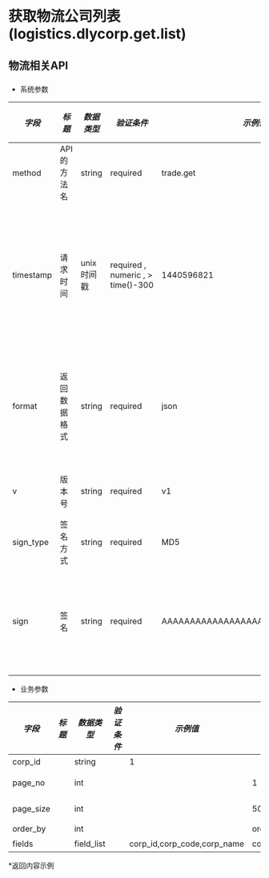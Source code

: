 # 获取物流公司列表(logistics.dlycorp.get.list)

## 物流相关API

### 

* 系统参数

| *字段* | *标题* | *数据类型* | *验证条件* | *示例值* | *默认值* | *详细说明* |
| ------------- | ------------- | ------------- | ------------- | ------------- | ------------- | ------------- |
| method | API的方法名 | string | required | trade.get | null | 标识请求的是哪个API |
| timestamp | 请求时间 | unix时间戳 | required , numeric , > time()-300 | 1440596821 | null | 标识API请求的发起时间，如果超时300秒则拒绝请求 |
| format | 返回数据格式 | string | required | json | json | 返回数据是json格式的，目前只支持json |
| v | 版本号 | string | required | v1 | null | 标识该接口的版本 |
| sign_type | 签名方式 | string | required | MD5 | null | 标识签名算法 |
| sign | 签名 | string | required | AAAAAAAAAAAAAAAAAAAAAAAAAAAAAAAAA | null | 数据签名，32位长度16进制数字 |


* 业务参数

| *字段* | *标题* | *数据类型* | *验证条件* | *示例值* | *默认值* | *详细说明* |
| ------------- | ------------- | ------------- | ------------- | ------------- | ------------- | ------------- |
| corp_id |  | string |  | 1 |  | 物流公司编号id |
| page_no |  | int |  |  | 1 | 分页当前页码,1<=no<=499 |
| page_size |  | int |  |  | 500 | 分页每页条数(1<=size<=1000) |
| order_by |  | int |  |  |  order_sort asc | 排序方式 |
| fields |  | field_list |  | corp_id,corp_code,corp_name | corp_id,corp_code,corp_name | 获取指定字段 |


*返回内容示例

```



```


